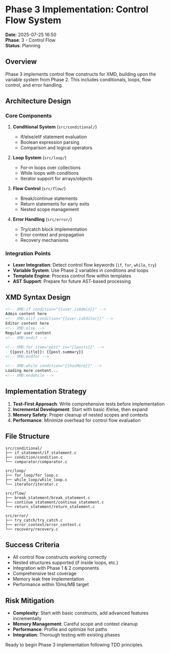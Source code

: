 # Phase 3 Implementation: Control Flow System

**Date**: 2025-07-25 16:50  
**Phase**: 3 - Control Flow  
**Status**: Planning

## Overview

Phase 3 implements control flow constructs for XMD, building upon the variable system from Phase 2. This includes conditionals, loops, flow control, and error handling.

## Architecture Design

### Core Components

1. **Conditional System** (`src/conditional/`)
   - If/else/elif statement evaluation
   - Boolean expression parsing
   - Comparison and logical operators

2. **Loop System** (`src/loop/`)
   - For-in loops over collections
   - While loops with conditions
   - Iterator support for arrays/objects

3. **Flow Control** (`src/flow/`)
   - Break/continue statements
   - Return statements for early exits
   - Nested scope management

4. **Error Handling** (`src/error/`)
   - Try/catch block implementation
   - Error context and propagation
   - Recovery mechanisms

### Integration Points

- **Lexer Integration**: Detect control flow keywords (`if`, `for`, `while`, `try`)
- **Variable System**: Use Phase 2 variables in conditions and loops
- **Template Engine**: Process control flow within templates
- **AST Support**: Prepare for future AST-based processing

## XMD Syntax Design

```markdown
<!-- XMD:if condition="{{user.isAdmin}}" -->
Admin content here
<!-- XMD:elif condition="{{user.isEditor}}" -->
Editor content here
<!-- XMD:else -->
Regular user content
<!-- XMD:endif -->

<!-- XMD:for item="post" in="{{posts}}" -->
- {{post.title}}: {{post.summary}}
<!-- XMD:endfor -->

<!-- XMD:while condition="{{hasMore}}" -->
Loading more content...
<!-- XMD:endwhile -->
```

## Implementation Strategy

1. **Test-First Approach**: Write comprehensive tests before implementation
2. **Incremental Development**: Start with basic if/else, then expand
3. **Memory Safety**: Proper cleanup of nested scopes and contexts
4. **Performance**: Minimize overhead for control flow evaluation

## File Structure

```
src/conditional/
├── if_statement/if_statement.c
├── condition/condition.c  
└── comparator/comparator.c

src/loop/
├── for_loop/for_loop.c
├── while_loop/while_loop.c
└── iterator/iterator.c

src/flow/
├── break_statement/break_statement.c
├── continue_statement/continue_statement.c
└── return_statement/return_statement.c

src/error/
├── try_catch/try_catch.c
├── error_context/error_context.c
└── recovery/recovery.c
```

## Success Criteria

- All control flow constructs working correctly
- Nested structures supported (if inside loops, etc.)
- Integration with Phase 1 & 2 components
- Comprehensive test coverage
- Memory leak free implementation
- Performance within 10ms/MB target

## Risk Mitigation

- **Complexity**: Start with basic constructs, add advanced features incrementally
- **Memory Management**: Careful scope and context cleanup
- **Performance**: Profile and optimize hot paths
- **Integration**: Thorough testing with existing phases

Ready to begin Phase 3 implementation following TDD principles.